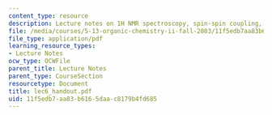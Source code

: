 ```yaml
---
content_type: resource
description: Lecture notes on 1H NMR spectroscopy, spin-spin coupling, and connectivity.
file: /media/courses/5-13-organic-chemistry-ii-fall-2003/11f5edb7aa83b6165daac8179b4fd685_lec6_handout.pdf
file_type: application/pdf
learning_resource_types:
- Lecture Notes
ocw_type: OCWFile
parent_title: Lecture Notes
parent_type: CourseSection
resourcetype: Document
title: lec6_handout.pdf
uid: 11f5edb7-aa83-b616-5daa-c8179b4fd685
---
```

